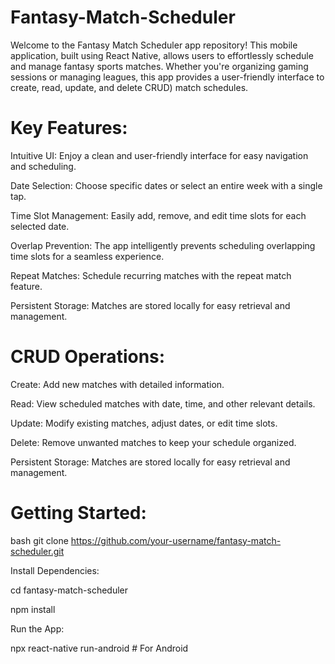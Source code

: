 # Fantasy-Match-Scheduler
Welcome to the Fantasy Match Scheduler app repository! This mobile application, built using React Native, allows users to effortlessly schedule and manage fantasy sports matches. Whether you're organizing gaming sessions or managing leagues, this app provides a user-friendly interface to create, read, update, and delete CRUD)  match schedules.
# Key Features:
Intuitive UI: Enjoy a clean and user-friendly interface for easy navigation and scheduling.

Date Selection: Choose specific dates or select an entire week with a single tap.

Time Slot Management: Easily add, remove, and edit time slots for each selected date.

Overlap Prevention: The app intelligently prevents scheduling overlapping time slots for a seamless experience.

Repeat Matches: Schedule recurring matches with the repeat match feature.

Persistent Storage: Matches are stored locally for easy retrieval and management.

# CRUD Operations:
Create: Add new matches with detailed information.

Read: View scheduled matches with date, time, and other relevant details.

Update: Modify existing matches, adjust dates, or edit time slots.

Delete: Remove unwanted matches to keep your schedule organized.

Persistent Storage: Matches are stored locally for easy retrieval and management.


# Getting Started:


bash
git clone https://github.com/your-username/fantasy-match-scheduler.git


Install Dependencies:


cd fantasy-match-scheduler

npm install


Run the App:

npx react-native run-android  # For Android
